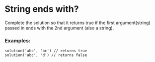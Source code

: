 # String ends with?

Complete the solution so that it returns true if the first argument(string) passed in ends with the 2nd argument (also a string).

### Examples:

```
solution('abc', 'bc') // returns true
solution('abc', 'd') // returns false
```
